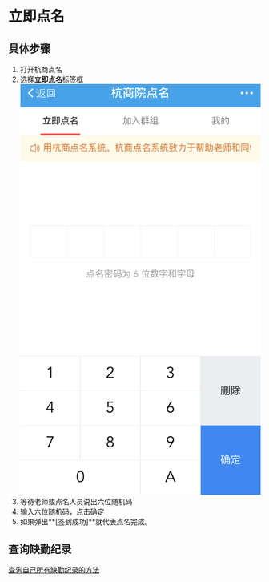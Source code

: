 # 立即点名

## 具体步骤
1. 打开杭商点名
2. 选择**立即点名**标签框
![](../pics/IMG_3439.PNG)
3. 等待老师或点名人员说出六位随机码
4. 输入六位随机码，点击确定
5. 如果弹出**[签到成功]**就代表点名完成。

## 查询缺勤纪录
[查询自己所有缺勤纪录的方法](/student/absenceRecord.md)